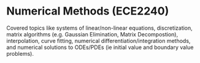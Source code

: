 # Numerical Methods (ECE2240)
Covered topics like systems of linear/non-linear equations, discretization, matrix algorithms (e.g. Gaussian Elimination, Matrix Decompostion), interpolation, curve fitting, numerical differentiation/integration methods, and numerical solutions to ODEs/PDEs (ie initial value and boundary value problems).